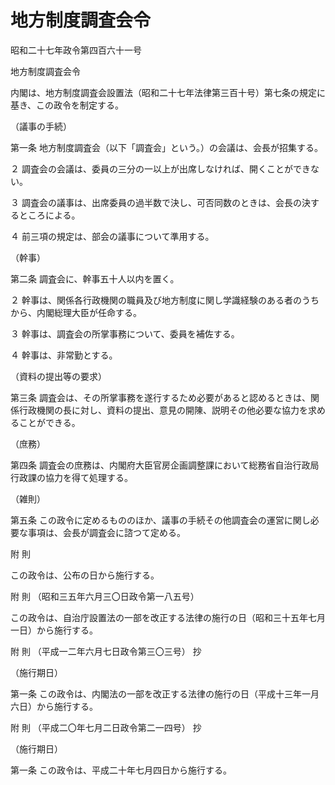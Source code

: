 # 地方制度調査会令

昭和二十七年政令第四百六十一号

地方制度調査会令

内閣は、地方制度調査会設置法（昭和二十七年法律第三百十号）第七条の規定に基き、この政令を制定する。

（議事の手続）

第一条 地方制度調査会（以下「調査会」という。）の会議は、会長が招集する。

２ 調査会の会議は、委員の三分の一以上が出席しなければ、開くことができない。

３ 調査会の議事は、出席委員の過半数で決し、可否同数のときは、会長の決するところによる。

４ 前三項の規定は、部会の議事について準用する。

（幹事）

第二条 調査会に、幹事五十人以内を置く。

２ 幹事は、関係各行政機関の職員及び地方制度に関し学識経験のある者のうちから、内閣総理大臣が任命する。

３ 幹事は、調査会の所掌事務について、委員を補佐する。

４ 幹事は、非常勤とする。

（資料の提出等の要求）

第三条 調査会は、その所掌事務を遂行するため必要があると認めるときは、関係行政機関の長に対し、資料の提出、意見の開陳、説明その他必要な協力を求めることができる。

（庶務）

第四条 調査会の庶務は、内閣府大臣官房企画調整課において総務省自治行政局行政課の協力を得て処理する。

（雑則）

第五条 この政令に定めるもののほか、議事の手続その他調査会の運営に関し必要な事項は、会長が調査会に諮つて定める。

附 則

この政令は、公布の日から施行する。

附 則 （昭和三五年六月三〇日政令第一八五号）

この政令は、自治庁設置法の一部を改正する法律の施行の日（昭和三十五年七月一日）から施行する。

附 則 （平成一二年六月七日政令第三〇三号） 抄

（施行期日）

第一条 この政令は、内閣法の一部を改正する法律の施行の日（平成十三年一月六日）から施行する。

附 則 （平成二〇年七月二日政令第二一四号） 抄

（施行期日）

第一条 この政令は、平成二十年七月四日から施行する。
